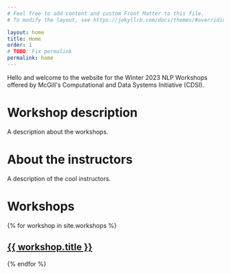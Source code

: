 ```yaml
---
# Feel free to add content and custom Front Matter to this file.
# To modify the layout, see https://jekyllrb.com/docs/themes/#overriding-theme-defaults

layout: home
title: Home
order: 1
# TODO: Fix permalink
permalink: home
---
```


Hello and welcome to the website for the Winter 2023 NLP Workshops offered by McGill's Computational and Data Systems Initiative (CDSI).

# Workshop description

A description about the workshops.

# About the instructors

A description of the cool instructors.

# Workshops
<!-- TODO: Fix broken link -->
{% for workshop in site.workshops %}
  <h2>
    <a href="{{ workshop.url | absolute_url }}">
      {{ workshop.title }}
    </a>
  </h2>
{% endfor %}
